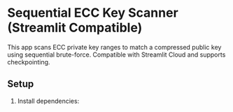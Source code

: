 # Sequential ECC Key Scanner (Streamlit Compatible)

This app scans ECC private key ranges to match a compressed public key using sequential brute-force. Compatible with Streamlit Cloud and supports checkpointing.

## Setup

1. Install dependencies:
